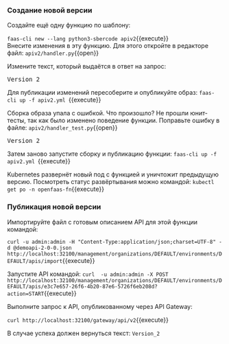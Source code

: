 ###  Создание новой версии
Создайте ещё одну функцию по шаблону:

`faas-cli new --lang python3-sbercode apiv2`{{execute}}  
Внесите изменения в эту функцию. Для этого откройте в редакторе файл:
`apiv2/handler.py`{{open}} 

Измените текст, который выдаётся в ответ на запрос:

<pre class="file" data-filename="./apiv2/handler.py" data-target="insert" data-marker="Hello from OpenFaaS!">
Version_2</pre>

Для публикации изменений пересоберите и опубликуйте образ:
`faas-cli up -f apiv2.yml `{{execute}}

Сборка образа упала с ошибкой. Что произошло? Не прошли юнит-тесты, так как было изменено поведение функции.
Поправьте ошибку в файле:
`apiv2/handler_test.py`{{open}}

<pre class="file" data-filename="./apiv2/handler_test.py" data-target="insert" data-marker="Hello from OpenFaaS!">
Version_2</pre>

Затем заново запустите сборку и публикацию функции:
`faas-cli up -f apiv2.yml `{{execute}}

Kubernetes развернёт новый под с функцией и уничтожит предыдущую версию. Посмотреть статус развёртывания можно командой:
`kubectl get po -n openfaas-fn`{{execute}}

### Публикация новой версии

Импортируйте файл с готовым описанием API для этой функции командой:

`curl -u admin:admin -H "Content-Type:application/json;charset=UTF-8" -d @demoapi-2-0-0.json    http://localhost:32100/management/organizations/DEFAULT/environments/DEFAULT/apis/import`{{execute}}

Запустите API командой:
`curl  -u admin:admin -X POST http://localhost:32100/management/organizations/DEFAULT/environments/DEFAULT/apis/e3c7e657-26f6-4b20-87e6-5726f6eb208d?action=START`{{execute}}

Выполните запрос к API, опубликованному через API Gateway:

`curl http://localhost:32100/gateway/api/v2`{{execute}}

В случае успеха должен вернуться текст:
`Version_2`
